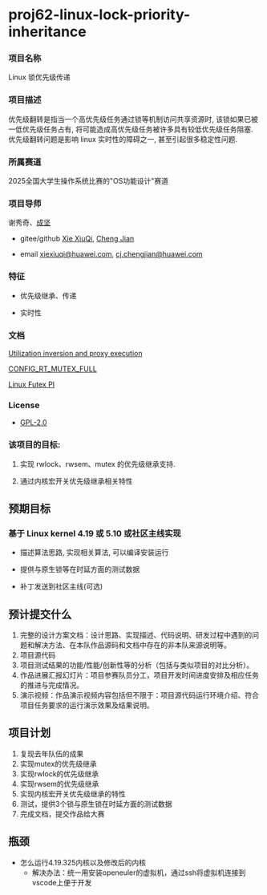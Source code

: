 # proj62-linux-lock-priority-inheritance

### 项目名称

Linux 锁优先级传递

### 项目描述

优先级翻转是指当一个高优先级任务通过锁等机制访问共享资源时, 该锁如果已被一低优先级任务占有, 将可能造成高优先级任务被许多具有较低优先级任务阻塞.
优先级翻转问题是影响 linux 实时性的障碍之一, 甚至引起很多稳定性问题.

### 所属赛道

2025全国大学生操作系统比赛的"OS功能设计"赛道

### 项目导师

谢秀奇、[成坚](https://kernel.blog.csdn.net)

* gitee/github [Xie XiuQi](https://gitee.com/xiexiuqi), [Cheng Jian](https://github.com/gatieme)

* email xiexiuqi@huawei.com, cj.chengjian@huawei.com

### 特征

*	优先级继承、传递

*	实时性

### 文档

[Utilization inversion and proxy execution](https://lwn.net/Articles/820575)

[CONFIG_RT_MUTEX_FULL](https://rt.wiki.kernel.org/index.php/Main_Page)

[Linux Futex PI](https://www.kernel.org/doc/Documentation/pi-futex.txt)


### License

* [GPL-2.0](https://opensource.org/licenses/GPL-2.0)

### 该项目的目标:

1.	实现 rwlock、rwsem、mutex 的优先级继承支持.

2.	通过内核宏开关优先级继承相关特性

## 预期目标

### 基于 Linux kernel 4.19 或 5.10 或社区主线实现

* 描述算法思路, 实现相关算法, 可以编译安装运行

* 提供与原生锁等在时延方面的测试数据

* 补丁发送到社区主线(可选)

## 预计提交什么
1. 完整的设计方案文档：设计思路、实现描述、代码说明、研发过程中遇到的问题和解决方法、在本队作品源码和文档中存在的非本队来源说明等。
2. 项目源代码
3. 项目测试结果的功能/性能/创新性等的分析（包括与类似项目的对比分析）。
4. 作品进展汇报幻灯片：项目参赛队员分工，项目开发时间进度安排及相应任务的推进与完成情况。
5. 演示视频：作品演示视频内容包括但不限于：项目源代码运行环境介绍、符合项目任务要求的运行演示效果及结果说明。

## 项目计划
1. 复现去年队伍的成果
2. 实现mutex的优先级继承
3. 实现rwlock的优先级继承
4. 实现rwsem的优先级继承
5. 实现内核宏开关优先级继承的特性
6. 测试，提供3个锁与原生锁在时延方面的测试数据
7. 完成文档，提交作品给大赛

## 瓶颈
- 怎么运行4.19.325内核以及修改后的内核
    - 解决办法：统一用安装openeuler的虚拟机，通过ssh将虚拟机连接到vscode上便于开发